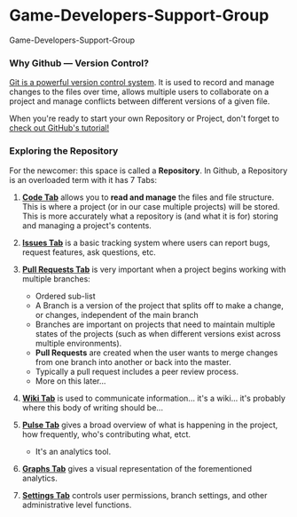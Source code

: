 # Game-Developers-Support-Group
Game-Developers-Support-Group

### Why Github — Version Control?
[Git is a powerful version control system](https://git-scm.com/book/en/v2/Getting-Started-About-Version-Control). It is used to record and manage changes to the files over time, allows multiple users to collaborate on a project and manage conflicts between different versions of a given file.

When you're ready to start your own Repository or Project, don't forget to [check out GitHub's tutorial!](https://guides.github.com/activities/hello-world/)

### Exploring the Repository
For the newcomer: this space is called a **Repository**. In Github, a Repository is an overloaded term with it has 7 Tabs:

1. **[Code Tab](https://github.com/Zbeyer/Game-Developers-Support-Group)** allows you to **read and manage** the files and file structure. This is where a project (or in our case multiple projects) will be stored. This is more accurately what a repository is (and what it is for) storing and managing a project's contents.

2. **[Issues Tab](https://github.com/Zbeyer/Game-Developers-Support-Group/issues)** is a basic tracking system where users can report bugs, request features, ask questions, etc.

3. **[Pull Requests Tab](https://github.com/Zbeyer/Game-Developers-Support-Group/pulls)** is very important when a project begins working with multiple branches:
   * Ordered sub-list
   * A Branch is a version of the project that splits off to make a change, or changes, independent of the main branch
   * Branches are important on projects that need to maintain multiple states of the projects (such as when different versions exist across multiple environments).
   * **Pull Requests** are created when the user wants to merge changes from one branch into another or back into the master.
   * Typically a pull request includes a peer review process.
   * More on this later...

4. **[Wiki Tab](https://github.com/Zbeyer/Game-Developers-Support-Group/wiki)** is used to communicate information... it's a wiki... it's probably where this body of writing should be...

5. **[Pulse Tab](https://github.com/Zbeyer/Game-Developers-Support-Group/pulse)** gives a broad overview of what is happening in the project, how frequently, who's contributing what, etct.
   * It's an analytics tool.

6. **[Graphs Tab](https://github.com/Zbeyer/Game-Developers-Support-Group/graphs)** gives a visual representation of the forementioned analytics.

7. **[Settings Tab](https://github.com/Zbeyer/Game-Developers-Support-Group/settings)** controls user permissions, branch settings, and other administrative level functions.
